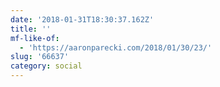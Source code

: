 ```yaml
---
date: '2018-01-31T18:30:37.162Z'
title: ''
mf-like-of:
  - 'https://aaronparecki.com/2018/01/30/23/'
slug: '66637'
category: social
---
```

